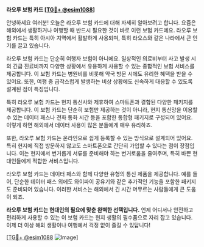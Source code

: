 **라오루 보험 카드 [[TG💪+ @esim1088](https://t.me/s/esim1088)]**

안녕하세요 여러분! 오늘은 라오루 보험 카드에 대해 자세히 알아보려고 합니다. 요즘은 해외에서 생활하거나 여행할 때 반드시 필요한 것이 바로 이런 보험 카드예요. 라오루 보험 카드는 특히 아시아 지역에서 활발하게 사용되며, 특히 라오스와 같은 나라에서 큰 인기를 끌고 있습니다.

라오루 보험 카드는 단순히 여행자 보험이 아니에요. 일상적인 의료비부터 사고 발생 시의 긴급 진료비까지 다양한 상황에서 유용하게 사용할 수 있는 종합적인 보험 서비스를 제공합니다. 이 보험 카드는 병원비를 비롯해 약국 방문 시에도 유리한 혜택을 받을 수 있어요. 또한, 여행 중 급작스럽게 발생하는 비상 상황에도 신속하게 대응할 수 있도록 설계된 점이 특징입니다.

특히 라오루 보험 카드는 현지 통신사와 제휴하여 스마트폰과 결합된 다양한 패키지를 제공합니다. 이 보험 카드는 단순히 보험만 제공하는 것이 아니라, 현지 통신망을 이용할 수 있는 데이터 패스나 전화 통화 시간 등을 포함한 통합형 패키지로 구성되어 있어요. 이렇게 하면 해외에서 데이터 사용이 많은 분들에게 매우 유리하죠.

또한, 라오루 보험 카드는 온라인으로 쉽게 등록할 수 있는 방식으로 설계되어 있어요. 특히 현지에 직접 방문하지 않고도 스마트폰으로 간단히 가입할 수 있다는 점이 장점입니다. 이는 현지에서 번거롭게 서류를 준비해야 하는 번거로움을 줄여주며, 특히 바쁜 현대인들에게 적합한 서비스입니다.

라오루 보험 카드는 데이터 패스와 함께 다양한 유형의 통신 제품을 제공합니다. 예를 들어, 단순한 데이터 패스 외에도 와이파이 공유기와 같은 추가적인 기능을 포함한 패키지도 준비되어 있습니다. 이러한 서비스는 해외에서 긴 시간 머무르는 사람들에게 큰 도움이 되죠.

**라오루 보험 카드는 현대인의 필요에 맞춘 완벽한 선택입니다.** 언제 어디서나 안전하고 편리하게 사용할 수 있는 이 보험 카드는 현지 생활의 필수품으로 자리 잡고 있습니다. 이제 더 이상 해외 생활이나 여행에서 걱정 없이 즐길 수 있답니다!

[[TG💪+ @esim1088](https://t.me/s/esim1088) ![Image](https://i.postimg.cc/Y0z9fWf4/image.png)]